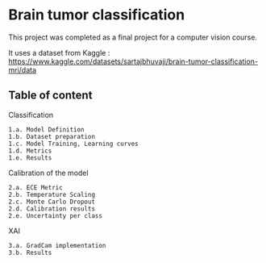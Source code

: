 # Brain tumor classification

This project was completed as a final project for a computer vision course. 

It uses a dataset from Kaggle : https://www.kaggle.com/datasets/sartajbhuvaji/brain-tumor-classification-mri/data

## Table of content 

Classification

    1.a. Model Definition
    1.b. Dataset preparation
    1.c. Model Training, Learning curves
    1.d. Metrics
    1.e. Results

Calibration of the model

    2.a. ECE Metric
    2.b. Temperature Scaling
    2.c. Monte Carlo Dropout
    2.d. Calibration results
    2.e. Uncertainty per class

XAI

    3.a. GradCam implementation
    3.b. Results


